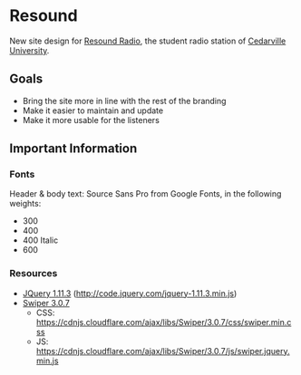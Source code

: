 # Resound
New site design for [Resound Radio](http://www.resoundradio.com), the student radio station of [Cedarville University](http://www.cedarville.edu).

## Goals
* Bring the site more in line with the rest of the branding
* Make it easier to maintain and update
* Make it more usable for the listeners

## Important Information

### Fonts
Header & body text: Source Sans Pro from Google Fonts, in the following weights:
* 300
* 400
* 400 Italic
* 600

### Resources
* [JQuery 1.11.3](https://jquery.com) (http://code.jquery.com/jquery-1.11.3.min.js)
* [Swiper 3.0.7](http://www.idangero.us/swiper/)
  * CSS: https://cdnjs.cloudflare.com/ajax/libs/Swiper/3.0.7/css/swiper.min.css
  * JS: https://cdnjs.cloudflare.com/ajax/libs/Swiper/3.0.7/js/swiper.jquery.min.js
